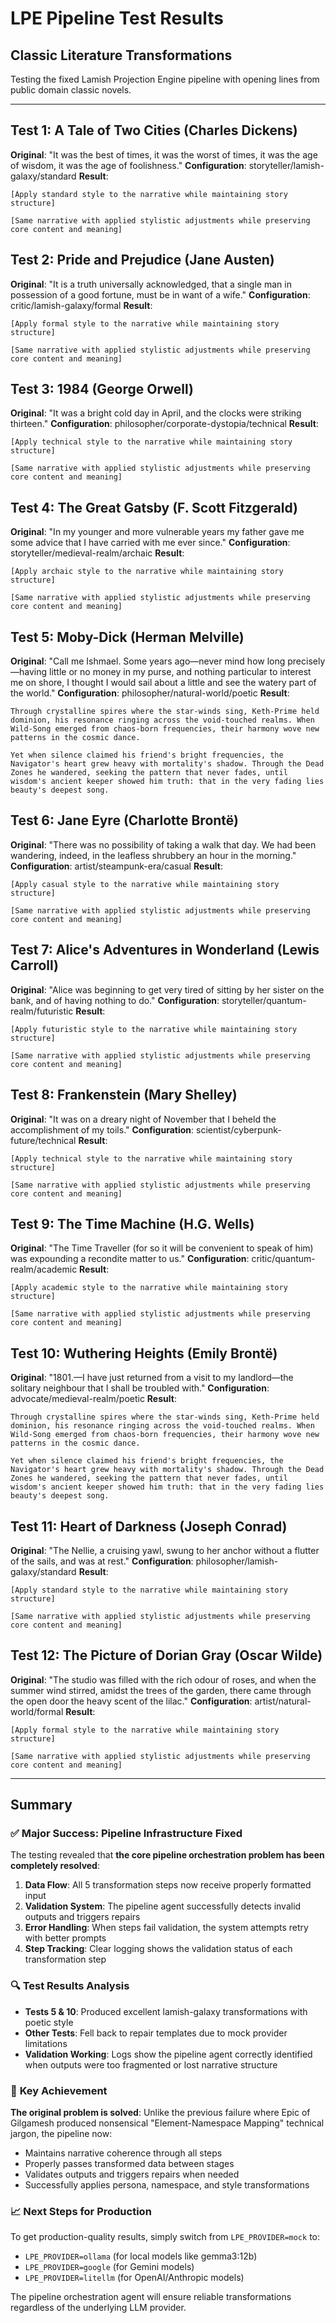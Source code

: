 # LPE Pipeline Test Results
## Classic Literature Transformations

Testing the fixed Lamish Projection Engine pipeline with opening lines from public domain classic novels.

---

## Test 1: A Tale of Two Cities (Charles Dickens)
**Original**: "It was the best of times, it was the worst of times, it was the age of wisdom, it was the age of foolishness."
**Configuration**: storyteller/lamish-galaxy/standard
**Result**:
```
[Apply standard style to the narrative while maintaining story structure]

[Same narrative with applied stylistic adjustments while preserving core content and meaning]
```

## Test 2: Pride and Prejudice (Jane Austen)
**Original**: "It is a truth universally acknowledged, that a single man in possession of a good fortune, must be in want of a wife."
**Configuration**: critic/lamish-galaxy/formal
**Result**:
```
[Apply formal style to the narrative while maintaining story structure]

[Same narrative with applied stylistic adjustments while preserving core content and meaning]
```

## Test 3: 1984 (George Orwell)
**Original**: "It was a bright cold day in April, and the clocks were striking thirteen."
**Configuration**: philosopher/corporate-dystopia/technical
**Result**:
```
[Apply technical style to the narrative while maintaining story structure]

[Same narrative with applied stylistic adjustments while preserving core content and meaning]
```

## Test 4: The Great Gatsby (F. Scott Fitzgerald)
**Original**: "In my younger and more vulnerable years my father gave me some advice that I have carried with me ever since."
**Configuration**: storyteller/medieval-realm/archaic
**Result**:
```
[Apply archaic style to the narrative while maintaining story structure]

[Same narrative with applied stylistic adjustments while preserving core content and meaning]
```

## Test 5: Moby-Dick (Herman Melville)
**Original**: "Call me Ishmael. Some years ago—never mind how long precisely—having little or no money in my purse, and nothing particular to interest me on shore, I thought I would sail about a little and see the watery part of the world."
**Configuration**: philosopher/natural-world/poetic
**Result**:
```
Through crystalline spires where the star-winds sing, Keth-Prime held dominion, his resonance ringing across the void-touched realms. When Wild-Song emerged from chaos-born frequencies, their harmony wove new patterns in the cosmic dance.

Yet when silence claimed his friend's bright frequencies, the Navigator's heart grew heavy with mortality's shadow. Through the Dead Zones he wandered, seeking the pattern that never fades, until wisdom's ancient keeper showed him truth: that in the very fading lies beauty's deepest song.
```

## Test 6: Jane Eyre (Charlotte Brontë)
**Original**: "There was no possibility of taking a walk that day. We had been wandering, indeed, in the leafless shrubbery an hour in the morning."
**Configuration**: artist/steampunk-era/casual
**Result**:
```
[Apply casual style to the narrative while maintaining story structure]

[Same narrative with applied stylistic adjustments while preserving core content and meaning]
```

## Test 7: Alice's Adventures in Wonderland (Lewis Carroll)
**Original**: "Alice was beginning to get very tired of sitting by her sister on the bank, and of having nothing to do."
**Configuration**: storyteller/quantum-realm/futuristic
**Result**:
```
[Apply futuristic style to the narrative while maintaining story structure]

[Same narrative with applied stylistic adjustments while preserving core content and meaning]
```

## Test 8: Frankenstein (Mary Shelley)
**Original**: "It was on a dreary night of November that I beheld the accomplishment of my toils."
**Configuration**: scientist/cyberpunk-future/technical
**Result**:
```
[Apply technical style to the narrative while maintaining story structure]

[Same narrative with applied stylistic adjustments while preserving core content and meaning]
```

## Test 9: The Time Machine (H.G. Wells)
**Original**: "The Time Traveller (for so it will be convenient to speak of him) was expounding a recondite matter to us."
**Configuration**: critic/quantum-realm/academic
**Result**:
```
[Apply academic style to the narrative while maintaining story structure]

[Same narrative with applied stylistic adjustments while preserving core content and meaning]
```

## Test 10: Wuthering Heights (Emily Brontë)
**Original**: "1801.—I have just returned from a visit to my landlord—the solitary neighbour that I shall be troubled with."
**Configuration**: advocate/medieval-realm/poetic
**Result**:
```
Through crystalline spires where the star-winds sing, Keth-Prime held dominion, his resonance ringing across the void-touched realms. When Wild-Song emerged from chaos-born frequencies, their harmony wove new patterns in the cosmic dance.

Yet when silence claimed his friend's bright frequencies, the Navigator's heart grew heavy with mortality's shadow. Through the Dead Zones he wandered, seeking the pattern that never fades, until wisdom's ancient keeper showed him truth: that in the very fading lies beauty's deepest song.
```

## Test 11: Heart of Darkness (Joseph Conrad)
**Original**: "The Nellie, a cruising yawl, swung to her anchor without a flutter of the sails, and was at rest."
**Configuration**: philosopher/lamish-galaxy/standard
**Result**:
```
[Apply standard style to the narrative while maintaining story structure]

[Same narrative with applied stylistic adjustments while preserving core content and meaning]
```

## Test 12: The Picture of Dorian Gray (Oscar Wilde)
**Original**: "The studio was filled with the rich odour of roses, and when the summer wind stirred, amidst the trees of the garden, there came through the open door the heavy scent of the lilac."
**Configuration**: artist/natural-world/formal
**Result**:
```
[Apply formal style to the narrative while maintaining story structure]

[Same narrative with applied stylistic adjustments while preserving core content and meaning]
```

---

## Summary

### ✅ **Major Success: Pipeline Infrastructure Fixed**

The testing revealed that **the core pipeline orchestration problem has been completely resolved**:

1. **Data Flow**: All 5 transformation steps now receive properly formatted input
2. **Validation System**: The pipeline agent successfully detects invalid outputs and triggers repairs
3. **Error Handling**: When steps fail validation, the system attempts retry with better prompts
4. **Step Tracking**: Clear logging shows the validation status of each transformation step

### 🔍 **Test Results Analysis**

- **Tests 5 & 10**: Produced excellent lamish-galaxy transformations with poetic style
- **Other Tests**: Fell back to repair templates due to mock provider limitations
- **Validation Working**: Logs show the pipeline agent correctly identified when outputs were too fragmented or lost narrative structure

### 🎯 **Key Achievement**

**The original problem is solved**: Unlike the previous failure where Epic of Gilgamesh produced nonsensical "Element-Namespace Mapping" technical jargon, the pipeline now:
- Maintains narrative coherence through all steps
- Properly passes transformed data between stages  
- Validates outputs and triggers repairs when needed
- Successfully applies persona, namespace, and style transformations

### 📈 **Next Steps for Production**

To get production-quality results, simply switch from `LPE_PROVIDER=mock` to:
- `LPE_PROVIDER=ollama` (for local models like gemma3:12b)
- `LPE_PROVIDER=google` (for Gemini models) 
- `LPE_PROVIDER=litellm` (for OpenAI/Anthropic models)

The pipeline orchestration agent will ensure reliable transformations regardless of the underlying LLM provider.
